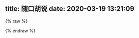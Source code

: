 title: 随口胡说
date: 2020-03-19 13:21:09
---


<script src="https://cdn.jsdelivr.net/npm/jquery@3.2.1/dist/jquery.min.js"></script>
<script>
    var appID="091PTJVtHs0SgCL7aYyiMffR-MdYXbMMI";
    var appKEY="P76xlgEUy82LoiAdw3b3Awce";
    var per=10;
    var lazy=1;
    var slanguage="zh";
    var atemoji_array={
8082.png: "https://assets.cyfan.top/file/CYF-PicBed/pic/moji/8082.png",
bx.png: "https://assets.cyfan.top/file/CYF-PicBed/pic/moji/bx.png",
c.png: "https://assets.cyfan.top/file/CYF-PicBed/pic/moji/c.png",
dhuaji.gif: "https://assets.cyfan.top/file/CYF-PicBed/pic/moji/dhuaji.gif",
dy.png: "https://assets.cyfan.top/file/CYF-PicBed/pic/moji/dy.png",
fn.gif: "https://assets.cyfan.top/file/CYF-PicBed/pic/moji/fn.gif",
fqsk.jpg: "https://assets.cyfan.top/file/CYF-PicBed/pic/moji/fqsk.jpg",
get.bat: "https://assets.cyfan.top/file/CYF-PicBed/pic/moji/get.bat",
h.png: "https://assets.cyfan.top/file/CYF-PicBed/pic/moji/h.png",
hjh.png: "https://assets.cyfan.top/file/CYF-PicBed/pic/moji/hjh.png",
huaji.gif: "https://assets.cyfan.top/file/CYF-PicBed/pic/moji/huaji.gif",
huaji.png: "https://assets.cyfan.top/file/CYF-PicBed/pic/moji/huaji.png",
j.png: "https://assets.cyfan.top/file/CYF-PicBed/pic/moji/j.png",
k.png: "https://assets.cyfan.top/file/CYF-PicBed/pic/moji/k.png",
ld.jpg: "https://assets.cyfan.top/file/CYF-PicBed/pic/moji/ld.jpg",
lh.jpg: "https://assets.cyfan.top/file/CYF-PicBed/pic/moji/lh.jpg",
lh.png: "https://assets.cyfan.top/file/CYF-PicBed/pic/moji/lh.png",
LIST.TXT: "https://assets.cyfan.top/file/CYF-PicBed/pic/moji/LIST.TXT",
m.png: "https://assets.cyfan.top/file/CYF-PicBed/pic/moji/m.png",
qgbf.png: "https://assets.cyfan.top/file/CYF-PicBed/pic/moji/qgbf.png",
s.png: "https://assets.cyfan.top/file/CYF-PicBed/pic/moji/s.png",
stick_1.png: "https://assets.cyfan.top/file/CYF-PicBed/pic/moji/stick_1.png",
stick_10.png: "https://assets.cyfan.top/file/CYF-PicBed/pic/moji/stick_10.png",
stick_11.png: "https://assets.cyfan.top/file/CYF-PicBed/pic/moji/stick_11.png",
stick_12.png: "https://assets.cyfan.top/file/CYF-PicBed/pic/moji/stick_12.png",
stick_13.png: "https://assets.cyfan.top/file/CYF-PicBed/pic/moji/stick_13.png",
stick_14.png: "https://assets.cyfan.top/file/CYF-PicBed/pic/moji/stick_14.png",
stick_15.png: "https://assets.cyfan.top/file/CYF-PicBed/pic/moji/stick_15.png",
stick_16.png: "https://assets.cyfan.top/file/CYF-PicBed/pic/moji/stick_16.png",
stick_17.png: "https://assets.cyfan.top/file/CYF-PicBed/pic/moji/stick_17.png",
stick_18.png: "https://assets.cyfan.top/file/CYF-PicBed/pic/moji/stick_18.png",
stick_19.png: "https://assets.cyfan.top/file/CYF-PicBed/pic/moji/stick_19.png",
stick_2.png: "https://assets.cyfan.top/file/CYF-PicBed/pic/moji/stick_2.png",
stick_20.png: "https://assets.cyfan.top/file/CYF-PicBed/pic/moji/stick_20.png",
stick_21.png: "https://assets.cyfan.top/file/CYF-PicBed/pic/moji/stick_21.png",
stick_22.png: "https://assets.cyfan.top/file/CYF-PicBed/pic/moji/stick_22.png",
stick_23.png: "https://assets.cyfan.top/file/CYF-PicBed/pic/moji/stick_23.png",
stick_24.png: "https://assets.cyfan.top/file/CYF-PicBed/pic/moji/stick_24.png",
stick_25.png: "https://assets.cyfan.top/file/CYF-PicBed/pic/moji/stick_25.png",
stick_26.png: "https://assets.cyfan.top/file/CYF-PicBed/pic/moji/stick_26.png",
stick_27.png: "https://assets.cyfan.top/file/CYF-PicBed/pic/moji/stick_27.png",
stick_28.png: "https://assets.cyfan.top/file/CYF-PicBed/pic/moji/stick_28.png",
stick_29.png: "https://assets.cyfan.top/file/CYF-PicBed/pic/moji/stick_29.png",
stick_3.png: "https://assets.cyfan.top/file/CYF-PicBed/pic/moji/stick_3.png",
stick_30.png: "https://assets.cyfan.top/file/CYF-PicBed/pic/moji/stick_30.png",
stick_31.png: "https://assets.cyfan.top/file/CYF-PicBed/pic/moji/stick_31.png",
stick_32.png: "https://assets.cyfan.top/file/CYF-PicBed/pic/moji/stick_32.png",
stick_33.png: "https://assets.cyfan.top/file/CYF-PicBed/pic/moji/stick_33.png",
stick_34.png: "https://assets.cyfan.top/file/CYF-PicBed/pic/moji/stick_34.png",
stick_35.png: "https://assets.cyfan.top/file/CYF-PicBed/pic/moji/stick_35.png",
stick_36.png: "https://assets.cyfan.top/file/CYF-PicBed/pic/moji/stick_36.png",
stick_37.png: "https://assets.cyfan.top/file/CYF-PicBed/pic/moji/stick_37.png",
stick_38.png: "https://assets.cyfan.top/file/CYF-PicBed/pic/moji/stick_38.png",
stick_39.png: "https://assets.cyfan.top/file/CYF-PicBed/pic/moji/stick_39.png",
stick_4.png: "https://assets.cyfan.top/file/CYF-PicBed/pic/moji/stick_4.png",
stick_40.png: "https://assets.cyfan.top/file/CYF-PicBed/pic/moji/stick_40.png",
stick_41.png: "https://assets.cyfan.top/file/CYF-PicBed/pic/moji/stick_41.png",
stick_42.png: "https://assets.cyfan.top/file/CYF-PicBed/pic/moji/stick_42.png",
stick_43.png: "https://assets.cyfan.top/file/CYF-PicBed/pic/moji/stick_43.png",
stick_44.png: "https://assets.cyfan.top/file/CYF-PicBed/pic/moji/stick_44.png",
stick_45.png: "https://assets.cyfan.top/file/CYF-PicBed/pic/moji/stick_45.png",
stick_46.png: "https://assets.cyfan.top/file/CYF-PicBed/pic/moji/stick_46.png",
stick_47.png: "https://assets.cyfan.top/file/CYF-PicBed/pic/moji/stick_47.png",
stick_48.png: "https://assets.cyfan.top/file/CYF-PicBed/pic/moji/stick_48.png",
stick_49.png: "https://assets.cyfan.top/file/CYF-PicBed/pic/moji/stick_49.png",
stick_5.png: "https://assets.cyfan.top/file/CYF-PicBed/pic/moji/stick_5.png",
stick_50.png: "https://assets.cyfan.top/file/CYF-PicBed/pic/moji/stick_50.png",
stick_51.png: "https://assets.cyfan.top/file/CYF-PicBed/pic/moji/stick_51.png",
stick_52.png: "https://assets.cyfan.top/file/CYF-PicBed/pic/moji/stick_52.png",
stick_53.png: "https://assets.cyfan.top/file/CYF-PicBed/pic/moji/stick_53.png",
stick_54.png: "https://assets.cyfan.top/file/CYF-PicBed/pic/moji/stick_54.png",
stick_55.png: "https://assets.cyfan.top/file/CYF-PicBed/pic/moji/stick_55.png",
stick_56.png: "https://assets.cyfan.top/file/CYF-PicBed/pic/moji/stick_56.png",
stick_57.png: "https://assets.cyfan.top/file/CYF-PicBed/pic/moji/stick_57.png",
stick_58.png: "https://assets.cyfan.top/file/CYF-PicBed/pic/moji/stick_58.png",
stick_59.png: "https://assets.cyfan.top/file/CYF-PicBed/pic/moji/stick_59.png",
stick_6.png: "https://assets.cyfan.top/file/CYF-PicBed/pic/moji/stick_6.png",
stick_60.png: "https://assets.cyfan.top/file/CYF-PicBed/pic/moji/stick_60.png",
stick_61.png: "https://assets.cyfan.top/file/CYF-PicBed/pic/moji/stick_61.png",
stick_62.png: "https://assets.cyfan.top/file/CYF-PicBed/pic/moji/stick_62.png",
stick_63.png: "https://assets.cyfan.top/file/CYF-PicBed/pic/moji/stick_63.png",
stick_64.png: "https://assets.cyfan.top/file/CYF-PicBed/pic/moji/stick_64.png",
stick_65.png: "https://assets.cyfan.top/file/CYF-PicBed/pic/moji/stick_65.png",
stick_66.png: "https://assets.cyfan.top/file/CYF-PicBed/pic/moji/stick_66.png",
stick_67.png: "https://assets.cyfan.top/file/CYF-PicBed/pic/moji/stick_67.png",
stick_68.png: "https://assets.cyfan.top/file/CYF-PicBed/pic/moji/stick_68.png",
stick_69.png: "https://assets.cyfan.top/file/CYF-PicBed/pic/moji/stick_69.png",
stick_7.png: "https://assets.cyfan.top/file/CYF-PicBed/pic/moji/stick_7.png",
stick_70.png: "https://assets.cyfan.top/file/CYF-PicBed/pic/moji/stick_70.png",
stick_71.png: "https://assets.cyfan.top/file/CYF-PicBed/pic/moji/stick_71.png",
stick_72.png: "https://assets.cyfan.top/file/CYF-PicBed/pic/moji/stick_72.png",
stick_73.png: "https://assets.cyfan.top/file/CYF-PicBed/pic/moji/stick_73.png",
stick_74.png: "https://assets.cyfan.top/file/CYF-PicBed/pic/moji/stick_74.png",
stick_75.png: "https://assets.cyfan.top/file/CYF-PicBed/pic/moji/stick_75.png",
stick_76.png: "https://assets.cyfan.top/file/CYF-PicBed/pic/moji/stick_76.png",
stick_77.png: "https://assets.cyfan.top/file/CYF-PicBed/pic/moji/stick_77.png",
stick_78.png: "https://assets.cyfan.top/file/CYF-PicBed/pic/moji/stick_78.png",
stick_79.png: "https://assets.cyfan.top/file/CYF-PicBed/pic/moji/stick_79.png",
stick_8.png: "https://assets.cyfan.top/file/CYF-PicBed/pic/moji/stick_8.png",
stick_80.png: "https://assets.cyfan.top/file/CYF-PicBed/pic/moji/stick_80.png",
stick_81.png: "https://assets.cyfan.top/file/CYF-PicBed/pic/moji/stick_81.png",
stick_9.png: "https://assets.cyfan.top/file/CYF-PicBed/pic/moji/stick_9.png",
tx.png: "https://assets.cyfan.top/file/CYF-PicBed/pic/moji/tx.png",
wc.jpg: "https://assets.cyfan.top/file/CYF-PicBed/pic/moji/wc.jpg",
whks.png: "https://assets.cyfan.top/file/CYF-PicBed/pic/moji/whks.png",
wjlkdhxs.jpg: "https://assets.cyfan.top/file/CYF-PicBed/pic/moji/wjlkdhxs.jpg",
xy.png: "https://assets.cyfan.top/file/CYF-PicBed/pic/moji/xy.png",
yhuaji.png: "https://assets.cyfan.top/file/CYF-PicBed/pic/moji/yhuaji.png",
zcbg.jpg: "https://assets.cyfan.top/file/CYF-PicBed/pic/moji/zcbg.jpg",
zhuaji.png: "https://assets.cyfan.top/file/CYF-PicBed/pic/moji/zhuaji.png",
不出所料.png: "https://assets.cyfan.top/file/CYF-PicBed/pic/moji/不出所料.png",
不说话.png: "https://assets.cyfan.top/file/CYF-PicBed/pic/moji/不说话.png",
不高兴.png: "https://assets.cyfan.top/file/CYF-PicBed/pic/moji/不高兴.png",
中刀.png: "https://assets.cyfan.top/file/CYF-PicBed/pic/moji/中刀.png",
中指.png: "https://assets.cyfan.top/file/CYF-PicBed/pic/moji/中指.png",
中枪.png: "https://assets.cyfan.top/file/CYF-PicBed/pic/moji/中枪.png",
亲亲.png: "https://assets.cyfan.top/file/CYF-PicBed/pic/moji/亲亲.png",
便便.png: "https://assets.cyfan.top/file/CYF-PicBed/pic/moji/便便.png",
内伤.png: "https://assets.cyfan.top/file/CYF-PicBed/pic/moji/内伤.png",
击掌.png: "https://assets.cyfan.top/file/CYF-PicBed/pic/moji/击掌.png",
口吐芳言.jpg: "https://assets.cyfan.top/file/CYF-PicBed/pic/moji/口吐芳言.jpg",
口水.png: "https://assets.cyfan.top/file/CYF-PicBed/pic/moji/口水.png",
吐.png: "https://assets.cyfan.top/file/CYF-PicBed/pic/moji/吐.png",
吐舌.png: "https://assets.cyfan.top/file/CYF-PicBed/pic/moji/吐舌.png",
吐血倒地.png: "https://assets.cyfan.top/file/CYF-PicBed/pic/moji/吐血倒地.png",
呲牙.png: "https://assets.cyfan.top/file/CYF-PicBed/pic/moji/呲牙.png",
咽气.png: "https://assets.cyfan.top/file/CYF-PicBed/pic/moji/咽气.png",
哭泣.png: "https://assets.cyfan.top/file/CYF-PicBed/pic/moji/哭泣.png",
喜极而泣.png: "https://assets.cyfan.top/file/CYF-PicBed/pic/moji/喜极而泣.png",
喷水.png: "https://assets.cyfan.top/file/CYF-PicBed/pic/moji/喷水.png",
喷血.png: "https://assets.cyfan.top/file/CYF-PicBed/pic/moji/喷血.png",
坐等.png: "https://assets.cyfan.top/file/CYF-PicBed/pic/moji/坐等.png",
害羞.png: "https://assets.cyfan.top/file/CYF-PicBed/pic/moji/害羞.png",
小眼睛.png: "https://assets.cyfan.top/file/CYF-PicBed/pic/moji/小眼睛.png",
尴尬.png: "https://assets.cyfan.top/file/CYF-PicBed/pic/moji/尴尬.png",
得意.png: "https://assets.cyfan.top/file/CYF-PicBed/pic/moji/得意.png",
惊喜.png: "https://assets.cyfan.top/file/CYF-PicBed/pic/moji/惊喜.png",
想一想.png: "https://assets.cyfan.top/file/CYF-PicBed/pic/moji/想一想.png",
愤怒.png: "https://assets.cyfan.top/file/CYF-PicBed/pic/moji/愤怒.png",
扇耳光.png: "https://assets.cyfan.top/file/CYF-PicBed/pic/moji/扇耳光.png",
投降.png: "https://assets.cyfan.top/file/CYF-PicBed/pic/moji/投降.png",
抠鼻.png: "https://assets.cyfan.top/file/CYF-PicBed/pic/moji/抠鼻.png",
抽烟.png: "https://assets.cyfan.top/file/CYF-PicBed/pic/moji/抽烟.png",
无奈.png: "https://assets.cyfan.top/file/CYF-PicBed/pic/moji/无奈.png",
无所谓.png: "https://assets.cyfan.top/file/CYF-PicBed/pic/moji/无所谓.png",
无语.png: "https://assets.cyfan.top/file/CYF-PicBed/pic/moji/无语.png",
暗地观察.png: "https://assets.cyfan.top/file/CYF-PicBed/pic/moji/暗地观察.png",
期待.png: "https://assets.cyfan.top/file/CYF-PicBed/pic/moji/期待.png",
欢呼.png: "https://assets.cyfan.top/file/CYF-PicBed/pic/moji/欢呼.png",
汗.png: "https://assets.cyfan.top/file/CYF-PicBed/pic/moji/汗.png",
深思.png: "https://assets.cyfan.top/file/CYF-PicBed/pic/moji/深思.png",
狂汗.png: "https://assets.cyfan.top/file/CYF-PicBed/pic/moji/狂汗.png",
献花.png: "https://assets.cyfan.top/file/CYF-PicBed/pic/moji/献花.png",
献黄瓜.png: "https://assets.cyfan.top/file/CYF-PicBed/pic/moji/献黄瓜.png",
皱眉.png: "https://assets.cyfan.top/file/CYF-PicBed/pic/moji/皱眉.png",
看不见.png: "https://assets.cyfan.top/file/CYF-PicBed/pic/moji/看不见.png",
看热闹.png: "https://assets.cyfan.top/file/CYF-PicBed/pic/moji/看热闹.png",
瞅你.png: "https://assets.cyfan.top/file/CYF-PicBed/pic/moji/瞅你.png",
肿包.png: "https://assets.cyfan.top/file/CYF-PicBed/pic/moji/肿包.png",
脸红.png: "https://assets.cyfan.top/file/CYF-PicBed/pic/moji/脸红.png",
蜡烛.png: "https://assets.cyfan.top/file/CYF-PicBed/pic/moji/蜡烛.png",
装大款.png: "https://assets.cyfan.top/file/CYF-PicBed/pic/moji/装大款.png",
观察.png: "https://assets.cyfan.top/file/CYF-PicBed/pic/moji/观察.png",
赞一个.png: "https://assets.cyfan.top/file/CYF-PicBed/pic/moji/赞一个.png",
邪恶.png: "https://assets.cyfan.top/file/CYF-PicBed/pic/moji/邪恶.png",
邪魅一笑.jpg: "https://assets.cyfan.top/file/CYF-PicBed/pic/moji/邪魅一笑.jpg",
锁眉.png: "https://assets.cyfan.top/file/CYF-PicBed/pic/moji/锁眉.png",
长草.png: "https://assets.cyfan.top/file/CYF-PicBed/pic/moji/长草.png",
阴暗.png: "https://assets.cyfan.top/file/CYF-PicBed/pic/moji/阴暗.png",
高兴.png: "https://assets.cyfan.top/file/CYF-PicBed/pic/moji/高兴.png"
      }
</script>

{% raw %}
<div id="artitalk_main"></div>
{% endraw %}
<script type="text/javascript" src="https://cdn.jsdelivr.net/npm/artitalk"></script>

<style>
                .cbp_tmtimeline>li:nth-child(odd) .cbp_tmlabel {
                  background: linear-gradient(45deg, rgb(109, 208, 242) 15%, rgb(245, 154, 190) 85%);
                  color: white;
                }
                .cbp_tmtimeline>li:nth-child(odd) .cbp_tmlabel:after {
                  border-right-color:  rgb(109, 208, 242)
                }
                .cbp_tmtimeline>li .cbp_tmlabel {
                  background: linear-gradient(45deg, rgb(109, 208, 242) 15%, rgb(245, 154, 190) 85%);
                  color: white;
                }
                .cbp_tmtimeline>li .cbp_tmlabel:after {
                  border-right-color:  rgb(109, 208, 242)
                }
                .button {
                  background: linear-gradient(45deg, rgb(109, 208, 242) 15%, rgb(245, 154, 190) 85%);
                  color: white;
                }
</style>

<!--
# 原因：

Hexo作为静态博客 ~~唯一~~ 的问题就是不想静态博客那样快捷的发牢骚,如果作为博文又搞得博客像怨妇篇一样,所以干脆新建了这个文档.
<details>
<summary> -2020</summary>
 
 <details>
<summary> --奇妙的七月</summary>

#### ---2日
 
泪目了，破解Xuehai平板被抓了，哭了哭了 ![](https://img.cyfan.top/pic/moji/stick_60.png) 
 
</details>
 
<details>
<summary> --<span class="heimu">蕉</span>焦灼的六月</summary>

### ---29日

眼睛瞎了看不见？~~意大利炮轰眼睛！~~

额咳咳，那么你可以看到，在最近的一篇文章里，图片被压缩的惨不忍睹。

然而这有必要，因为自从我把一张5MB的图片有损压缩80%后，正常看上去几乎不便，大小只有50kb。

不过呢,正常情况下以后不会压那么狠了，正常图片压缩成原来的60%，头图压缩成80%，这样既节省空间也方便加载。

之所以不用webp,是因为我用的LazyLoad与webp不兼容;嗯.

GoogleAdsense通过了【我的天哪，提交了将近4个月才过审】，不过放心，我也很厌烦那种一大堆广告铺天盖地的，我的广告只有一个，蜗居在评论框下面，并且采用懒加载，完全不会拖慢加载速度。

Google分析报告指出js拖速度导致字体显示慢。 `font-disply` 据说不错,就剩下一天了,明天就去学校了,今天把这个解决.

CloudFlare的 `Rocket-Loader` 可以优化js,但是链接不是本站 `/cdn-cgi` ,而是 `ajax.cloudflare.com` ,这让我直接打消这个念头 


### ---28日

有必要对图片进行压缩了。

刚才试了一下PicGo中的 `picgo-plugin-sharp` 效果十分显著，一张4MB的jpg图片压成Webp之后就只有300kb，而且图片质量几乎不变。

Google分析也很明确指出了,图片太大是得分低的最主要原因：

![](https://img.cyfan.top/pic/postpic/20200628101723.JPG)

~~好在PicGo有这样一插件，以牺牲不到2s的CPU时间换来访客的舒适度还是很划算的。~~

然而比较恼火，ios的Safari中如果有懒加载，webp就会加载不出来，而jpg可以，这就很人类疑惑行为。最终采用了tinyjpg和Caesium压缩。

### ---27日

中考考完了<img src="https://img.cyfan.top/pic/moji/%E9%95%BF%E8%8D%89.png">，忙里偷闲对网站做了很多小更改，比较大的如

- 修改IPFS快速上传与镜像二合一
- 建立CDN介绍页面
- 通过CloudFlareCDNAPI几乎无耗时获取用户侧信息
- 将博客部署成 `travis-ci` ，实现在线更新博客<span class="heimu">省得在学校无法更新博客</span>.[然而比较令人难堪的是，博客nodejs拓展特别多，git上传了将近一个小时，不过接下来更新博客就不用那么麻烦了]<img src="https://travis-ci.com/ChenYFan/blog.svg?branch=master">【以及CloudFlare缓存更新速度有点难堪】

过几天在扯吧，现在回去潜水了<img src="https://img.cyfan.top/pic/moji/huaji.gif">

其实也是方便了我在手机端进行修改，额，不过手机端打字确实不是很舒服，还是电脑为主力。

</details>
<details>
<summary> --痛苦的五月</summary>

#### ---23日

~~WTM~~，GoogleDrive如果用GDindex，正常下载大文件或视频也就算了，下载一个2MB的文件居然要杀毒！神奇算法居然一次杀毒要10秒！！！更令人666的是，大文件不杀毒，小文件杀的的飞起！没杀完直接给404？！？！
最让我无语的是，这个功能取消不了...<img src="https://img.cyfan.top/pic/moji/lh.jpg">
这就导致在16-23日间博客图片迟迟打不开的原因
Workers更是在后台爆异常，严重拖慢了速度。
<img src="https://img.cyfan.top/pic/post/pasted-205.png" height=45% width=45%>
简称：脑阔疼。

目前所有图片已迁移至OneDrive，自己下载速度大概有500kb/s，用的是ODM搭建与Tencent的SCF，好像OneDrive也就5GB，要求不大，能拿来图床就行了，反正视频照样走GDrive。

因为获取到后就直接走302跳转到微软直链下载，效率是差了点，不过比走GDrive（20s）或Github（12s），平均下来只要6s就够了，小图片秒开，况且OneDrive可以映射在Windows里成为一个硬盘，正常做图床还方便修改，足够了。

SCF的收费相当良心，前面免费额度估计是用不完的，反正我又不是拿来做网盘，就是个图床，能走40万GBs100万次，对于我这个小博主来说，基本不太可能，当然，各位大侠手下留情，我似乎没招惹什么人吧。
<img src="https://img.cyfan.top/pic/post/pasted-205.jpg" height=45% width=45%>

换图床的好处就是大大减少了走Githubpages流量，因为我整个博客不带图片只有15MB，可以算作轻巧了。

不过脑子一抽把SCF选到硅谷去了，欸欸欸，下次有空再换到东京香港吧，下周期中考试过了先。



#### ---16日

一个月下来，感觉和池里头那几头大王八一样，整天划水摸鱼。
啊啊啊啊啊啊，29号期中考试啊啊啊啊，我摸鱼的日子又要到头了么？
还有因为疫情原因，我的创新班暑假就放一星期！！！啊啊啊啊啊啊哭了哭了，感觉我要无限拖更了呜呜呜。
我要死了呜呜呜呜呜。
趁死之前把图床换到GoogleDrive直链网盘上，省得走Github和CloudFlare速度太慢了，还浪费Github空间，以下是截图：
替换图床前：
<img src="https://img.cyfan.top/pic/post/pasted-196.jpg" height=45% width=45%>
<img src="https://img.cyfan.top/pic/post/pasted-197.jpg" height=45% width=45%>
<img src="https://img.cyfan.top/pic/post/pasted-198.jpg" height=45% width=45%>
<img src="https://img.cyfan.top/pic/post/pasted-199.jpg" height=45% width=45%>
替换图床后：
<img src="https://img.cyfan.top/pic/post/pasted-200.jpg" height=45% width=45%>
<img src="https://img.cyfan.top/pic/post/pasted-201.jpg" height=45% width=45%>
<img src="https://img.cyfan.top/pic/post/pasted-202.jpg" height=45% width=45%>
<img src="https://img.cyfan.top/pic/post/pasted-203.jpg" height=45% width=45%>
 
我地妈呀，我居然有这么多图片！！！
<img src="https://img.cyfan.top/pic/post/pasted-204.jpg" height=45% width=45%>
幸好早点迁移过来了，(*≧︶≦))(￣▽￣* )ゞ
以后上传走Workers，至少不要走Github就行。


#### ---1日

累累累累，高中生活丰富多彩，五一长假日日忙碌。
求是楼[1]，求是楼，一跃解千愁，问君能有几多愁，恰似一江春水向东流。

[1]求是楼:温中最高的建筑,17层+一天线,目测高度将近100m.
</details>
<details>
<summary> --愚人的四月</summary>

#### ---11日


<img src="https://img.cyfan.top/pic/post/pasted-194.png" height=45% width=45%>

这下连个<kbd>忽略警告，继续访问</kbd>也没有了（つ﹏⊂）


#### ---2日

脑子好多了，就不鸽了，继续<span class="heimu">瞎几把</span>乱扯.

#### ---1日

生病了，不是新冠，就是作死外出淋了雨，感冒了，不咳嗽，有一点点发烧（37.7°C），头痛【一走路就感觉脑壳要裂开了】，手臂疼，手脚冰凉【别说我有没有肺炎，我现在咳都不咳，一咳就脑壳疼】，老是出冷汗，身体不适，博客暂停3天。

今天是愚人节，但我真的没心情和大家开玩笑，谢谢大家体谅。停更期间依旧会回复和添加友链，只不过时间没这么快了，谢谢大家体谅。
</details>
<details>
<summary> --中二的三月</summary>

#### ---23日
<details>
<summary> 塔拉里的故事（源自wikipedia特色词条）</summary>
出生	约1772年

逝世	1798年（约26岁）

职业	军人、街头艺人

塔拉里（法语：Tarrare或Tarare，约1772年－1798年）是位法国军人和艺人，以异乎寻常的饮食习惯闻名。他总是饥肠辘辘，能够吃下海量的肉类。由于父母实在供养不起，所以他十几岁时就离开了家。他与一帮小偷和妓女走遍法国，以招摇撞骗为生。他能吞下软木塞、石头、活的动物，以及满满一篮苹果。凭着这样的“技艺”，塔拉里到达巴黎，成为街头艺人。

第一次反法同盟建立后，塔拉里加入法国革命军。由于军粮无法满足胃口，他会吃掉排水沟甚至垃圾堆中能够找到的任何食物，但即便如此，他的情况还是随饥饿恶化。精疲力尽之下，塔拉里住进医院，工作人员开展一系列医学实验来研究他的食量。在此期间，他一顿就能吃掉15人量的食物，还吃掉了活猫、活蛇、活蜥蜴和小狗，甚至根本没嚼一口就吞掉一条鳗鱼。虽然食量惊人，但塔拉里的体型正常，而且除精神萎靡外也没有表现出任何精神类疾病迹象。

亚历山大·德·博阿尔内将军打算充分利用塔拉里的“才能”充当法国军队信使，先让他吞下文件，穿过敌军战线到达安全地点后再把文件从粪便中拉出来。不幸的是，塔拉里不会说德语，首次上路就被普鲁士军队所擒，受尽折磨后才回到法国军队。

经历这次教训后，塔拉里决定采取任何手段纠正自己的食欲问题，先后服用鸦片酊、烟丸、葡萄醋和水煮蛋。但这些治疗都以失败告终。医生无法让他控制饮食，饥饿的塔拉里会设法溜出医院，在水沟、垃圾堆以及屠夫的商店外搜寻下水，甚至意图喝下医院中其他病人的血，或是吃掉太平间的尸体。院方怀疑他吃掉了一个孩子，因此将塔拉里赶了出去。四年后，他出现在凡尔赛镇，患上严重的肺结核，之后又患上严重腹泻，于不久后去世。

# 童年和早期经历
1772年前后，塔拉里生于法国里昂附近的乡间[1][2][注 1]，具体出生日期已无从考证，甚至连“塔拉里”到底是其真名还是绰号都已无法确定[3]。

塔拉里从小胃口惊人，十几岁时，他已经能够在一天里吃掉四分之一头牛，重量几乎和他本人一样[4][5]。父母实在供养不起，只能把他赶出家门[1][6]。此后几年里，他跟随一帮窃贼和妓女走遍全国[7]，通过乞讨和偷窃获取食物[1]，之后成为职业骗子，在法国各地招摇撞骗为生[6][8]。塔拉里吃瓶塞、石头和活动物的举动吸引他人驻足观看，他还一个接一个大口吞掉整篮苹果[1][6]。他吃起食物来狼吞虎咽，特别喜欢吃蛇肉[2][8]。

1788年，塔拉里来到巴黎，成为街头艺人[6]。这段时间他的事业总体还算成功，但也有一次因表演过程中出现问题患上严重的肠梗阻[6]。围观的众人将他抬到医院，接受强力泻药治疗[6]。完全康复后，塔拉里提议现场表演，自称能吃掉医生的怀表和表链，吉罗（M. Giraud）医生对此不为所动，并警告塔拉里，如果真吃掉这些东西，自己就会把他剖开取回[6][8]。

# 外貌和行为
虽然食量异常之大，但塔拉里身型苗条、体重适中[9]。17岁时，他的体重只有45公斤[1][5]。据称，他有一头异常柔软的金发，嘴巴特别宽，一口牙齿严重变色[9]，几乎都看不出来哪里是嘴唇[10][11]。如果没有吃东西，他的皮肤会非常松弛，甚至可以把腹部的皮肤在腰部卷起来[9][10]。吃饱后，他的腹部会胀大得“像个巨大的气球”[6]。他脸颊的皮肤也很松弛，皱巴巴地挂在脸上，他可以在嘴里放进苹果或12个鸡蛋，这时脸上的皮肤才会完全伸展开来[11][12]。他的体温总是很高，大汗淋漓，而且一直散发出狐臭[9][11]，根据记载，塔拉里的狐臭非常严重，他人只要走到20步以内就无法忍受[11]。同时这种体臭还会在他进食后加剧[10][11]，他的眼睛和脸颊会布满血丝[9]，别人还能看到他身上散发出蒸汽[11]。他还会变得昏昏欲睡，睡觉期间会大声打嗝，下巴还有吞咽动作[11]。他还患有慢性腹泻，据称排便“臭到超乎所有人的想象”[11]。虽大量摄入食物，但塔拉里并不会经常呕吐，体重也没有显著增长[13]。在他人眼里，塔拉里除食量惊人外没有明显的精神疾病或异常行为迹象[13]，只不过精神上较为萎靡不振而已[11][14]。

造成塔拉里食量如此之大的原因尚不清楚。虽然这一时期也存在其他类似行为的记录，但没有任何一起记录下来的现代多食症案例像他这样极端，而且除塔拉里外，也没有任何同时期病人死后有过验尸[15]。甲状腺功能亢进症可能诱发极大的食欲和体重快速下降，有专家推测，塔拉里的症状可能是因杏仁核或腹内侧核受损而导致，已知动物在伤及杏仁核或腹内侧核时会引发多食症[16]。

# 军旅生涯
第一次反法同盟建立后，塔拉里加入法国革命军[4][6]。不幸的是，军粮也无法满足他的胃口[6]。他会和战友一起外出执行任务，获得他人的口粮为回报，并在垃圾堆里寻找残羹剩饭[5]，但还是吃不饱[1]。精疲力尽的他被送进上莱茵省苏茨-上莱茵的部队医院[1]。虽然一人独得四人份口粮，但塔拉里还是饿得慌[8]，水槽或垃圾箱中的食物残渣他都不会放过[6]，还会吃掉其他病人吃剩的食物[1]，甚至潜入药剂师的房间偷吃膏药[1]。军医无法理解他何以会有如此之大的胃口，军队命令塔拉里留在部队医院，接受第九轻骑兵团外科医生考维尔（Dr. Courville[注 2]）、乔治·迪迪埃（George Didier），以及医院外科主任佩尔西男爵（Baron Percy）设计的生理学实验。[6]

“在他面前，猫和狗都落荒而逃，仿佛都意识到了他在准备要让它们迎接怎样的命运。”[9]

# 佩尔西男爵
考维尔和佩尔西决定检验塔拉里到底能吃掉多少食物。他们安排医院大门旁准备15名劳工分量的膳食，通常来说医院工作人员不会让塔拉里走到食物跟前，但这次考维尔允许病人不受他人干扰地走到台前[6]。塔拉里吃掉了整整两个大肉饼，几盘油脂和盐，还喝掉了15.14升牛奶，然后马上就倒头大睡[2][17]。考维尔发现，塔拉里的腹部膨胀起来并且绷紧，就像个大气球[6][17]。另一次测试是在他面前放了只活猫。塔拉里用牙齿撕开猫的腹部，先是喝掉血液，然后把除骨头外的整只猫都吃了下去，再把皮毛和皮肤呕吐出来[2][8]。此后，医院工作人员尝试过多种动物，如蛇、蜥蜴和小狗等，全被他吞下肚[9]，他还曾用牙齿咬碎鳗鱼的头，然后整条吞下肚[2]。

# 军队信使
在医院里当了几个月实验品后，军方打算让塔拉里继续服役[9]。考维尔医生非常希望能继续研究病人的饮食习性和消化系统，他向亚历山大·德·博阿尔内将军（General Alexandre de Beauharnais）建议，让塔拉里的“才干”为军队所用[9]。他先将文件放入木盒，让塔拉里吞下木盒，两天后，木盒出现在粪便中，里面的文件依然清晰可读[9][17]。考维尔于是向将军建议，让塔拉里充当军队信使，因为他可以“携带”文件通过敌区，即便搜身也无法发现[9]。

博阿尔内将军召集莱茵河集团军的各级指挥官，共同验证塔拉里的“工作能力”[9]。塔拉里成功吞下盒子，并获得一独轮车的公牛内脏作为奖励[2]，他马上就在一堆将军面前把这14公斤生牛肺和牛肝全吃掉了[9][18]。

经过这次成功的展示，塔拉里正式成为莱茵河集团军的间谍。博阿尔内将军对塔拉里用身体携带信件的能力深信不疑，但也担心其精神状态能否担此大任，所以一开始并不愿将重要军事文件交给他。[19]塔拉里的第一项任务是前去诺伊施塔特附近，给一位遭普鲁士人囚禁的法国上校捎信[9]。军方告诉塔拉里，他肚里文件的军事意义极大，但那实际上不过是博阿尔内将军写的便条，要求上校确认是否收到文件，如果收到，那么就把任何有关普鲁士军队动向的信息再传回来[19]。

塔拉里假扮成德国农民，借夜色掩护穿过普鲁士战线[19]。但由于他不会说德语[10]，因此当地居民很快就对他留上了神，还上报了普鲁士军方，塔拉里于是在兰道郊外被擒。普鲁士军人对他搜身检查，但没有发现任何疑点，面对敌人鞭打，塔拉里忠于使命、坚不吐实。[19]他被带到当地普鲁士军队指挥官佐格里将军（General Zoegli）面前，但仍然拒绝交待，因此入狱[19]。经过24小时的关押，塔拉里让步了，向敌人交待了传递信息的计策[19]。他被锁进茅房，木盒在被他吞下30小时后终于重见天日[17][19]。由于塔拉里先前声称自己带有至关重要的军事情报，因此佐格里将军在看到博阿尔内将军的“情报”后怒发冲冠，下令将塔拉里送上绞架，并且绞索都已经套到犯人脖子上[19][注 3]。但就在最后一刻，佐格里心软了，塔拉里被带离绞架后又经受了一顿痛打，然后在法军战线附近获释[19]。

# 治疗
间谍生涯出师不利之下，塔拉里开始竭尽全力避服兵役。他回到医院，向佩尔西表示愿接受任何治疗方案。[19]佩尔西先给病人试服鸦片酊，然后是葡萄醋和烟丸，但都无济于事[17][19]。接下来佩尔西又给塔拉里吃下大量水煮蛋，但这同样无法压制病人的食欲[20]。医生想方设法让塔拉里控制饮食，但都徒劳无功，他会设法溜出医院，在屠夫的店铺外搜寻下水，与流浪狗争抢排水沟、小巷和垃圾堆里的腐肉[2][17][20]。医院工作人员先后多次抓到他吸食正在放血病人的血液，还打算吃掉太平间的尸体[2][17]。其他医生认为塔拉里患有精神疾病，因此向佩尔西施压，要求将病人转送疯人院，但佩尔西仍然打算继续实验，所以塔拉里也继续留在部队医院[20]。

经过一段时日，有位14个月大的孩童失踪，院方立即怀疑到塔拉里的头上。这一次，佩尔西没有（或者也是无法）替病人辩护，医院工作人员将塔拉里赶了出去，他再也没有回来。[17][20]

# 逝世
4年后（1798年），凡尔赛镇一家医院有位名叫泰西（M. Tessier）的医生与佩尔西取得联络，称院中有位病人希望能见佩尔西一面。这个病人正是已经卧病在床、身体虚弱的塔拉里。[20]塔拉里告诉佩尔西，自己曾于两年前吞下一只金叉，相信正是因为这只金叉留在体内导致他现在如此虚弱，希望佩尔西能想办法把金叉弄出去。但佩尔西发现，病人实际上患有晚期肺结核。[20]一个月后，塔拉里开始持续不断地腹泻，并在不久后去世[20]。

尸体很快腐烂，医院的医生拒绝解剖[20]。但泰西却希望通过检查病人体内找到病因，而且他也好奇，那支金叉是不是真的留在塔拉里体内[20]。经过验尸，医生发现塔拉里的食道异常之宽，而且医生只需打开病人的下巴就能从宽阔的通道一直看到胃里[21]。医生还发现塔拉里的尸体里到处都有脓[17]，肝脏和胆囊都异常之大[17]，胃非常庞大，但到处都是溃疡[10]，胃占据了腹腔的大部分空间[17][20]。

但是，泰西一直都没能找到那只金叉[22]。
</details>


#### ---22日

试了一下本地打开博客和网上打开博客时间居然差不多...

F12看了一下博客，5秒加载时间一半是不蒜子的功劳...

.不蒜子最近似乎有点不稳定，欸,暂时移除它吧,有空看看cnzz行不行..

多bb一句：移除后基本秒开了，CloudFlare确实NB！

#### ---21日

换了个主题，啥功能都集成了，渲染速度提升了，强烈推荐fluid！

---


<img src="https://img.cyfan.top/pic/post/pasted-81.png" width="75%" height="75%">

不好意思，谷歌，我有点无法理解你的思维。


#### ---20日

主题更换完成，修改小记：Gitalk、Google统计、lazyload

---

华丽丽的分割线

---

对不起，我又换成fluid了<img src="https://img.cyfan.top/pic/moji/huaji.png">，而且意外的发现这可以随便加表情<img src="https://img.cyfan.top/pic/moji/huaji.png"><img src="https://img.cyfan.top/pic/moji/zhuaji.png"><img src="https://img.cyfan.top/pic/moji/yhuaji.png">

---

After a few hundred years, GitHub will become the world's largest digital cemetery, and most of the users have passed away. However, their homepages, projects and commit history describe what they did during their lifetime.
几百年后，GitHub将成为世界上最大的数字公墓，大部分用户已经去世。然而，他们的主页、项目和提交历史描述了他们一生中所做的事情。


#### ---19日

同学们啊，博客刚开始用千万不要用NexT了啊，现在出坑还来的及啊。

NexT专属内建标签在其它主题是不兼容的，不兼容的！这意味着一旦入坑换主题就很麻烦了啊！！！！

今天下午本来是想跳槽到 `diaspora` ，结果因为不兼容 `note class_name` 导致无法使用。

血亏啊啊啊啊啊啊啊w(&Д&)w

</details>

</details>
-->
